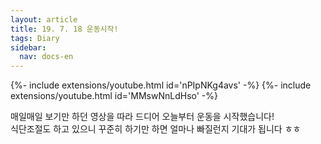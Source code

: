 ```yaml
---
layout: article
title: 19. 7. 18 운동시작!
tags: Diary
sidebar:
  nav: docs-en
---
```


{%- include extensions/youtube.html id='nPIpNKg4avs' -%}
{%- include extensions/youtube.html id='MMswNnLdHso' -%}

매일매일 보기만 하던 영상을 따라 드디어 오늘부터 운동을 시작했습니다! <br>
식단조절도 하고 있으니 꾸준히 하기만 하면 얼마나 빠질런지 기대가 됩니다 ㅎㅎ
